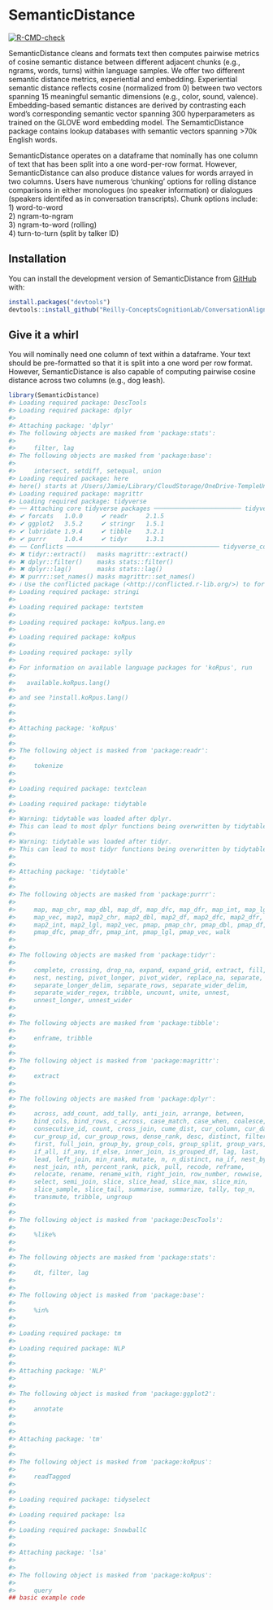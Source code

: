 
<!-- README.md is generated from README.Rmd. Please edit that file -->

# SemanticDistance

<!-- badges: start -->

[![R-CMD-check](https://github.com/Reilly-ConceptsCognitionLab/SemanticDistance/actions/workflows/R-CMD-check.yaml/badge.svg)](https://github.com/Reilly-ConceptsCognitionLab/SemanticDistance/actions/workflows/R-CMD-check.yaml)
<!-- badges: end -->

SemanticDistance cleans and formats text then computes pairwise metrics
of cosine semantic distance between different adjacent chunks (e.g.,
ngrams, words, turns) within language samples. We offer two different
semantic distance metrics, experiential and embedding. Experiential
semantic distance reflects cosine (normalized from 0) between two
vectors spanning 15 meaningful semantic dimensions (e.g., color, sound,
valence). Embedding-based semantic distances are derived by contrasting
each word’s corresponding semantic vector spanning 300 hyperparameters
as trained on the GLOVE word embedding model. The SemamticDistance
package contains lookup databases with semantic vectors spanning \>70k
English words. <br/>

SemanticDistance operates on a dataframe that nominally has one column
of text that has been split into a one word-per-row format. However,
SemanticDistance can also produce distance values for words arrayed in
two columns. Users have numerous ‘chunking’ options for rolling distance
comparisons in either monologues (no speaker information) or dialogues
(speakers identifed as in conversation transcripts). Chunk options
include: <br/> 1) word-to-word <br/> 2) ngram-to-ngram <br/> 3)
ngram-to-word (rolling) <br/> 4) turn-to-turn (split by talker ID) <br/>

## Installation

You can install the development version of SemanticDistance from
[GitHub](https://github.com/) with:

``` r
install.packages("devtools")
devtools::install_github("Reilly-ConceptsCognitionLab/ConversationAlign")
```

## Give it a whirl

You will nominally need one column of text within a dataframe. Your text
should be pre-formatted so that it is split into a one word per row
format. However, SemanticDistance is also capable of computing pairwise
cosine distance across two columns (e.g., dog leash).

``` r
library(SemanticDistance)
#> Loading required package: DescTools
#> Loading required package: dplyr
#> 
#> Attaching package: 'dplyr'
#> The following objects are masked from 'package:stats':
#> 
#>     filter, lag
#> The following objects are masked from 'package:base':
#> 
#>     intersect, setdiff, setequal, union
#> Loading required package: here
#> here() starts at /Users/Jamie/Library/CloudStorage/OneDrive-TempleUniversity/Reilly_RData/SemanticDistance
#> Loading required package: magrittr
#> Loading required package: tidyverse
#> ── Attaching core tidyverse packages ──────────────────────── tidyverse 2.0.0 ──
#> ✔ forcats   1.0.0     ✔ readr     2.1.5
#> ✔ ggplot2   3.5.2     ✔ stringr   1.5.1
#> ✔ lubridate 1.9.4     ✔ tibble    3.2.1
#> ✔ purrr     1.0.4     ✔ tidyr     1.3.1
#> ── Conflicts ────────────────────────────────────────── tidyverse_conflicts() ──
#> ✖ tidyr::extract()   masks magrittr::extract()
#> ✖ dplyr::filter()    masks stats::filter()
#> ✖ dplyr::lag()       masks stats::lag()
#> ✖ purrr::set_names() masks magrittr::set_names()
#> ℹ Use the conflicted package (<http://conflicted.r-lib.org/>) to force all conflicts to become errors
#> Loading required package: stringi
#> 
#> Loading required package: textstem
#> 
#> Loading required package: koRpus.lang.en
#> 
#> Loading required package: koRpus
#> 
#> Loading required package: sylly
#> 
#> For information on available language packages for 'koRpus', run
#> 
#>   available.koRpus.lang()
#> 
#> and see ?install.koRpus.lang()
#> 
#> 
#> 
#> Attaching package: 'koRpus'
#> 
#> 
#> The following object is masked from 'package:readr':
#> 
#>     tokenize
#> 
#> 
#> Loading required package: textclean
#> 
#> Loading required package: tidytable
#> 
#> Warning: tidytable was loaded after dplyr.
#> This can lead to most dplyr functions being overwritten by tidytable functions.
#> 
#> Warning: tidytable was loaded after tidyr.
#> This can lead to most tidyr functions being overwritten by tidytable functions.
#> 
#> 
#> Attaching package: 'tidytable'
#> 
#> 
#> The following objects are masked from 'package:purrr':
#> 
#>     map, map_chr, map_dbl, map_df, map_dfc, map_dfr, map_int, map_lgl,
#>     map_vec, map2, map2_chr, map2_dbl, map2_df, map2_dfc, map2_dfr,
#>     map2_int, map2_lgl, map2_vec, pmap, pmap_chr, pmap_dbl, pmap_df,
#>     pmap_dfc, pmap_dfr, pmap_int, pmap_lgl, pmap_vec, walk
#> 
#> 
#> The following objects are masked from 'package:tidyr':
#> 
#>     complete, crossing, drop_na, expand, expand_grid, extract, fill,
#>     nest, nesting, pivot_longer, pivot_wider, replace_na, separate,
#>     separate_longer_delim, separate_rows, separate_wider_delim,
#>     separate_wider_regex, tribble, uncount, unite, unnest,
#>     unnest_longer, unnest_wider
#> 
#> 
#> The following objects are masked from 'package:tibble':
#> 
#>     enframe, tribble
#> 
#> 
#> The following object is masked from 'package:magrittr':
#> 
#>     extract
#> 
#> 
#> The following objects are masked from 'package:dplyr':
#> 
#>     across, add_count, add_tally, anti_join, arrange, between,
#>     bind_cols, bind_rows, c_across, case_match, case_when, coalesce,
#>     consecutive_id, count, cross_join, cume_dist, cur_column, cur_data,
#>     cur_group_id, cur_group_rows, dense_rank, desc, distinct, filter,
#>     first, full_join, group_by, group_cols, group_split, group_vars,
#>     if_all, if_any, if_else, inner_join, is_grouped_df, lag, last,
#>     lead, left_join, min_rank, mutate, n, n_distinct, na_if, nest_by,
#>     nest_join, nth, percent_rank, pick, pull, recode, reframe,
#>     relocate, rename, rename_with, right_join, row_number, rowwise,
#>     select, semi_join, slice, slice_head, slice_max, slice_min,
#>     slice_sample, slice_tail, summarise, summarize, tally, top_n,
#>     transmute, tribble, ungroup
#> 
#> 
#> The following object is masked from 'package:DescTools':
#> 
#>     %like%
#> 
#> 
#> The following objects are masked from 'package:stats':
#> 
#>     dt, filter, lag
#> 
#> 
#> The following object is masked from 'package:base':
#> 
#>     %in%
#> 
#> 
#> Loading required package: tm
#> 
#> Loading required package: NLP
#> 
#> 
#> Attaching package: 'NLP'
#> 
#> 
#> The following object is masked from 'package:ggplot2':
#> 
#>     annotate
#> 
#> 
#> 
#> Attaching package: 'tm'
#> 
#> 
#> The following object is masked from 'package:koRpus':
#> 
#>     readTagged
#> 
#> 
#> Loading required package: tidyselect
#> 
#> Loading required package: lsa
#> 
#> Loading required package: SnowballC
#> 
#> 
#> Attaching package: 'lsa'
#> 
#> 
#> The following object is masked from 'package:koRpus':
#> 
#>     query
## basic example code
```

